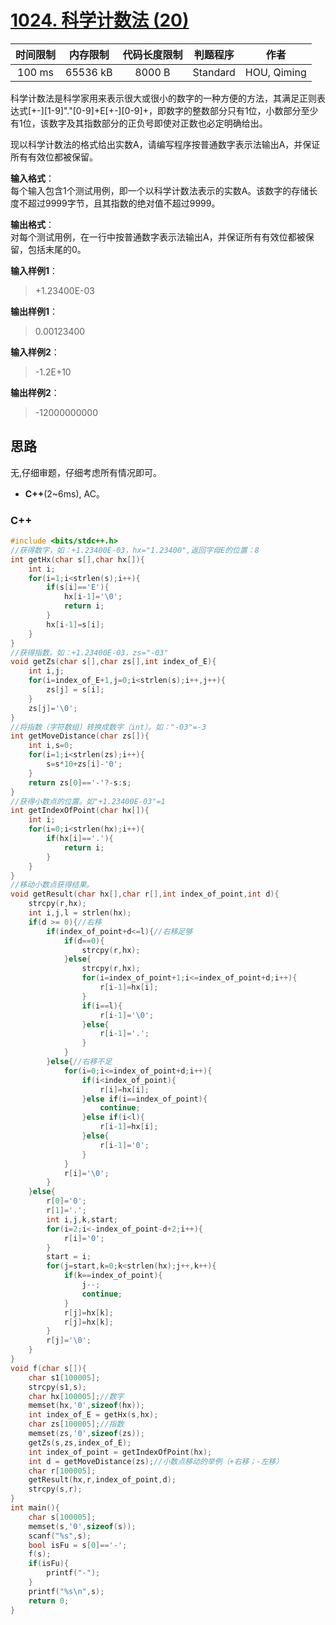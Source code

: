 # [1024. 科学计数法 (20)][title]

| 时间限制 | 内存限制 | 代码长度限制 | 判题程序 |   作者   |
|:-------:|:-------:|:----------:|:-------:|:-------:|
|  100 ms | 65536 kB|   8000 B   | Standard|HOU, Qiming|

科学计数法是科学家用来表示很大或很小的数字的一种方便的方法，其满足正则表达式[+-][1-9]"."[0-9]+E[+-][0-9]+，即数字的整数部分只有1位，小数部分至少有1位，该数字及其指数部分的正负号即使对正数也必定明确给出。

现以科学计数法的格式给出实数A，请编写程序按普通数字表示法输出A，并保证所有有效位都被保留。

**输入格式**：  
每个输入包含1个测试用例，即一个以科学计数法表示的实数A。该数字的存储长度不超过9999字节，且其指数的绝对值不超过9999。

**输出格式**：  
对每个测试用例，在一行中按普通数字表示法输出A，并保证所有有效位都被保留，包括末尾的0。

**输入样例1**：
> +1.23400E-03

**输出样例1**：
> 0.00123400

**输入样例2**：
> -1.2E+10

**输出样例2**：
> -12000000000

## 思路
无,仔细审题，仔细考虑所有情况即可。

- **C++**(2~6ms), AC。


### C++
```c++
#include <bits/stdc++.h>
//获得数字，如：+1.23400E-03，hx="1.23400",返回字母E的位置：8
int getHx(char s[],char hx[]){
    int i;
    for(i=1;i<strlen(s);i++){
        if(s[i]=='E'){
            hx[i-1]='\0';
            return i;
        }
        hx[i-1]=s[i];
    }
}
//获得指数。如：+1.23400E-03，zs="-03"
void getZs(char s[],char zs[],int index_of_E){
    int i,j;
    for(i=index_of_E+1,j=0;i<strlen(s);i++,j++){
        zs[j] = s[i];
    }
    zs[j]='\0';
}
//将指数（字符数组）转换成数字（int）。如："-03"=-3
int getMoveDistance(char zs[]){
    int i,s=0;
    for(i=1;i<strlen(zs);i++){
        s=s*10+zs[i]-'0';
    }
    return zs[0]=='-'?-s:s;
}
//获得小数点的位置。如"+1.23400E-03"=1
int getIndexOfPoint(char hx[]){
    int i;
    for(i=0;i<strlen(hx);i++){
        if(hx[i]=='.'){
            return i;
        }
    }
}
//移动小数点获得结果。
void getResult(char hx[],char r[],int index_of_point,int d){
    strcpy(r,hx);
    int i,j,l = strlen(hx);
    if(d >= 0){//右移
        if(index_of_point+d<=l){//右移足够
            if(d==0){
                strcpy(r,hx);
            }else{
                strcpy(r,hx);
                for(i=index_of_point+1;i<=index_of_point+d;i++){
                    r[i-1]=hx[i];
                }
                if(i==l){
                    r[i-1]='\0';
                }else{
                    r[i-1]='.';
                }
            }
        }else{//右移不足
            for(i=0;i<=index_of_point+d;i++){
                if(i<index_of_point){
                    r[i]=hx[i];
                }else if(i==index_of_point){
                    continue;
                }else if(i<l){
                    r[i-1]=hx[i];
                }else{
                    r[i-1]='0';
                }
            }
            r[i]='\0';
        }
    }else{
        r[0]='0';
        r[1]='.';
        int i,j,k,start;
        for(i=2;i<-index_of_point-d+2;i++){
            r[i]='0';
        }
        start = i;
        for(j=start,k=0;k<strlen(hx);j++,k++){
            if(k==index_of_point){
                j--;
                continue;
            }
            r[j]=hx[k];
            r[j]=hx[k];
        }
        r[j]='\0';
    }
}
void f(char s[]){
    char s1[100005];
    strcpy(s1,s);
    char hx[100005];//数字
    memset(hx,'0',sizeof(hx));
    int index_of_E = getHx(s,hx);
    char zs[100005];//指数
    memset(zs,'0',sizeof(zs));
    getZs(s,zs,index_of_E);
    int index_of_point = getIndexOfPoint(hx);
    int d = getMoveDistance(zs);//小数点移动的举例（+右移；-左移）
    char r[100005];
    getResult(hx,r,index_of_point,d);
    strcpy(s,r);
}
int main(){
    char s[100005];
    memset(s,'0',sizeof(s));
    scanf("%s",s);
    bool isFu = s[0]=='-';
    f(s);
    if(isFu){
        printf("-");
    }
    printf("%s\n",s);
    return 0;
}
```

[title]: https://www.patest.cn/contests/pat-b-practise/1024
